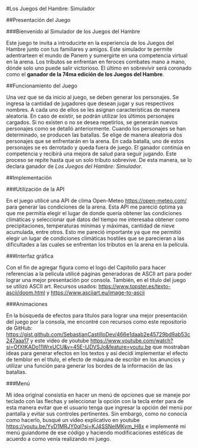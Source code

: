 #Los Juegos del Hambre: Simulador

##Presentación del Juego

###Bienvenido al Simulador de los Juegos del Hambre

Este juego te invita a introducirte en la experiencia de los Juegos del Hambre junto con tus familiares y amigos. Este simulador te permite adentrarteen el mundo de Panem y sumergirte en una competencia virtual en la arena. Los tributos se enfrentan en feroces combates mano a mano, dónde solo uno puede salir victorioso. El último en sobrevivir será coronado como el **ganador de la 74ma edición de los Juegos del Hambre**.

##Funcionamiento del Juego

Una vez que se da inicio al juego, se deben generar los personajes. Se ingresa la cantidad de jugadores que desean jugar y sus respectivos nombres. A cada uno de ellos se les asignan características de manera aleatoria. En caso de existir, se podrán utilizar los últimos personajes cargados. Si no existen o no se desea repetirlos, se generarán nuevos personajes como se detalló anteriormente. 
Cuando los personajes se han determinado, se producen las batallas. Se elige de manera aleatoria dos personajes que se enfrentarán en la arena. En cada batalla, uno de estos personajes se es derrotado y queda fuera de juego. El ganador continúa en competencia y recibirá una mejora de salud para seguir jugando. Este proceso se repite hasta que un solo tributo sobrevive. De esta manera, se lo declara ganador de *Los Juegos del Hambre: Simulador*.


##Implementación

###Utilización de la API

En el juego utilicé una API de clima Open-Meteo https://open-meteo.com/ para generar las condiciones de la arena. Esta API me pareció óptima ya que me permitía elegir el lugar de donde quería obtener las condiciones climáticas y seleccionar qué datos del tiempo me interesaba obtener como precipitaciones, temperaturas mínimas y máximas, cantidad de nieve acumulada, entre otros. Esto me pareció importante ya que me permitió elegir un lugar de condiciones climáticas hostiles que se parecieran a las dificultades a las cuales se enfrentan los tributos en la arena en la película.


###Interfaz gráfica

Con el fin de agregar figura como el logo del Capitolio para hacer referencias a la película utilicé páginas generadoras de ASCII art para poder lograr una mejor presentación por consola. También, en el título del juego se utilizó ASCII art.
Recursos usados: https://www.topster.es/texto-ascii/doom.html y https://www.asciiart.eu/image-to-ascii

###Animaciones

En la búsqueda de efectos para títulos para lograr una mejor presentación del juego por la consola, me encontré con recursos como este repositorio de GitHub: https://gist.github.com/SebastianCastilloDev/466e1daab2e45729bd9ab53c247aaa17 y este video de youtube https://www.youtube.com/watch?si=OfXtKADo11WrxUCU&v=45E-IJDVSJo&feature=youtu.be que mostraban ideas para generar efectos en los textos y así decidí implementar el efecto de temblor en el título, el efecto de máquina de escribir en los anuncios y utilizar una función para generar los bordes de la información de las batallas. 

###Menú

Mi idea original consistía en hacer un menú de opciones que se maneje por teclado con las flechas y seleccionar la opción con la tecla enter para de esta manera evitar que el usuario tenga que ingresar la opción del menú por pantalla y evitar sus controles pertinentes. Sin embargo, como no conocía como hacerlo, busqué un video explicativo en youtube https://youtu.be/YyD1MRJY0qI?si=KJ4SSNeIMKvm_H8x e implementé mi menú guiandome de ese código y haciendo modificaciones estéticas de acuerdo a como venía realizando mi juego.